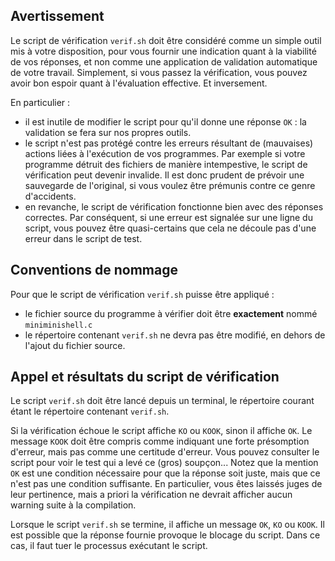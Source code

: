 Avertissement
-------------
Le script de vérification `verif.sh` doit être considéré comme un simple outil mis à votre
disposition, pour vous fournir une indication quant à la viabilité de vos réponses, et non 
comme une application de validation automatique de votre travail. Simplement, si vous passez
la vérification, vous pouvez avoir bon espoir quant à l'évaluation effective. Et inversement.

En particulier :

  - il est inutile de modifier le script pour qu'il donne une réponse `OK` : la validation
  se fera sur nos propres outils.
  - le script n'est pas protégé contre les erreurs résultant de (mauvaises) actions liées
  à l'exécution de vos programmes. Par exemple si votre programme détruit des fichiers
  de manière intempestive, le script de vérification peut devenir invalide.
  Il est donc prudent de prévoir une sauvegarde de l'original, si vous voulez être prémunis
   contre ce genre d'accidents.
  - en revanche, le script de vérification fonctionne bien avec des réponses correctes.
    Par conséquent, si une erreur est signalée sur une ligne du script, vous pouvez être
    quasi-certains que cela ne découle pas d'une erreur dans le script de test.

Conventions de nommage
----------------------

Pour que le script de vérification `verif.sh` puisse être appliqué :

  - le fichier source du programme à vérifier doit être **exactement** nommé `miniminishell.c`
  - le répertoire contenant `verif.sh` ne devra pas être modifié, en dehors de l'ajout du
    fichier source.
  

Appel et résultats du script de vérification
--------------------------------------------

Le script `verif.sh` doit être lancé depuis un terminal, le répertoire courant étant le
répertoire contenant `verif.sh`.

Si la vérification échoue le script affiche `KO` ou `KOOK`, sinon il affiche `OK`. 
Le message `KOOK` doit être compris comme indiquant une forte présomption d'erreur, mais
pas comme une certitude d'erreur. Vous pouvez consulter le script pour voir le test qui
a levé ce (gros) soupçon...
Notez que la mention `OK` est une condition nécessaire pour que la réponse soit juste,
mais que ce n'est pas une condition suffisante.
En particulier, vous êtes laissés juges de leur pertinence, mais a priori la vérification
ne devrait afficher aucun warning suite à la compilation.


Lorsque le script `verif.sh` se termine, il affiche un message `OK`, `KO` ou `KOOK`.
 Il est possible que la réponse fournie provoque le blocage du script. Dans ce cas, il faut
  tuer le processus exécutant le script.
  